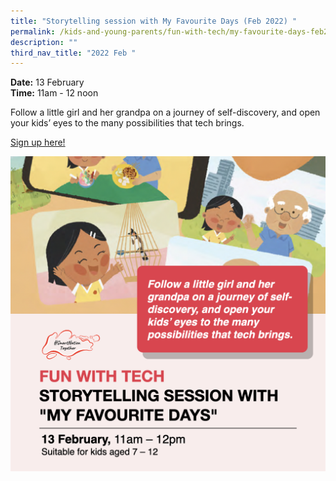 ```yaml
---
title: "Storytelling session with My Favourite Days (Feb 2022) "
permalink: /kids-and-young-parents/fun-with-tech/my-favourite-days-feb2022/
description: ""
third_nav_title: "2022 Feb "
---
```







**Date:** 13 February
<br> **Time:** 11am - 12 noon

Follow a little girl and her grandpa on a journey of self-discovery, and open your kids’ eyes to the many possibilities that tech brings. 

[Sign up here! ](https://go.gov.sg/kypstorytelling-feb22)<br> 

![Kids Storytelling Session](/images/kidsstorytelling.png)
